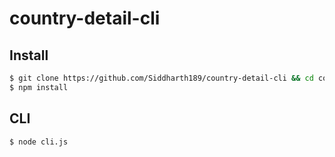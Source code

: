 # country-detail-cli

## Install

```bash
$ git clone https://github.com/Siddharth189/country-detail-cli && cd counrty-detail-cli
$ npm install
```


## CLI

```
$ node cli.js
```
